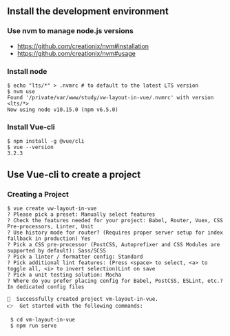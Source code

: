 ## Install the development environment

### Use nvm to manage node.js versions

- https://github.com/creationix/nvm#installation
- https://github.com/creationix/nvm#usage

### Install node

```
$ echo "lts/*" > .nvmrc # to default to the latest LTS version
$ nvm use
Found '/private/var/www/study/vw-layout-in-vue/.nvmrc' with version <lts/*>
Now using node v10.15.0 (npm v6.5.0)
```

### Install Vue-cli

```
$ npm install -g @vue/cli
$ vue --version
3.2.3
```

## Use Vue-cli to create a project

### Creating a Project

```
$ vue create vw-layout-in-vue
? Please pick a preset: Manually select features
? Check the features needed for your project: Babel, Router, Vuex, CSS Pre-processors, Linter, Unit
? Use history mode for router? (Requires proper server setup for index fallback in production) Yes
? Pick a CSS pre-processor (PostCSS, Autoprefixer and CSS Modules are supported by default): Sass/SCSS
? Pick a linter / formatter config: Standard
? Pick additional lint features: (Press <space> to select, <a> to toggle all, <i> to invert selection)Lint on save
? Pick a unit testing solution: Mocha
? Where do you prefer placing config for Babel, PostCSS, ESLint, etc.? In dedicated config files

🎉  Successfully created project vm-layout-in-vue.
👉  Get started with the following commands:

 $ cd vm-layout-in-vue
 $ npm run serve
```



